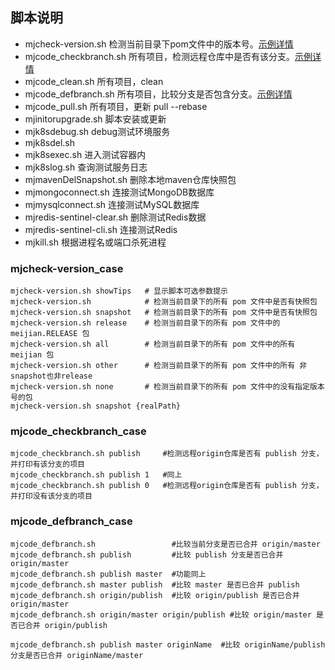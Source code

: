 
## 脚本说明
- mjcheck-version.sh    检测当前目录下pom文件中的版本号。[示例详情](#mjcheck-version_case)
- mjcode_checkbranch.sh 所有项目，检测远程仓库中是否有该分支。[示例详情](#mjcode_checkbranch_case)
- mjcode_clean.sh       所有项目，clean
- mjcode_defbranch.sh   所有项目，比较分支是否包含分支。[示例详情](#mjcode_defbranch_case)
- mjcode_pull.sh        所有项目，更新 pull --rebase
- mjinitorupgrade.sh    脚本安装或更新
- mjk8sdebug.sh         debug测试环境服务 
- mjk8sdel.sh
- mjk8sexec.sh          进入测试容器内
- mjk8slog.sh           查询测试服务日志
- mjmavenDelSnapshot.sh 删除本地maven仓库快照包
- mjmongoconnect.sh     连接测试MongoDB数据库
- mjmysqlconnect.sh     连接测试MySQL数据库
- mjredis-sentinel-clear.sh 删除测试Redis数据
- mjredis-sentinel-cli.sh   连接测试Redis
- mjkill.sh             根据进程名或端口杀死进程

### mjcheck-version_case

```
mjcheck-version.sh showTips   # 显示脚本可选参数提示
mjcheck-version.sh            # 检测当前目录下的所有 pom 文件中是否有快照包
mjcheck-version.sh snapshot   # 检测当前目录下的所有 pom 文件中是否有快照包
mjcheck-version.sh release    # 检测当前目录下的所有 pom 文件中的 meijian.RELEASE 包
mjcheck-version.sh all        # 检测当前目录下的所有 pom 文件中的所有 meijian 包
mjcheck-version.sh other      # 检测当前目录下的所有 pom 文件中的所有 非snapshot也非release
mjcheck-version.sh none       # 检测当前目录下的所有 pom 文件中的没有指定版本号的包
mjcheck-version.sh snapshot {realPath}
```

### mjcode_checkbranch_case

```
mjcode_checkbranch.sh publish     #检测远程origin仓库是否有 publish 分支，并打印有该分支的项目
mjcode_checkbranch.sh publish 1   #同上
mjcode_checkbranch.sh publish 0   #检测远程origin仓库是否有 publish 分支，并打印没有该分支的项目
```

### mjcode_defbranch_case

```
mjcode_defbranch.sh                 #比较当前分支是否已合并 origin/master
mjcode_defbranch.sh publish         #比较 publish 分支是否已合并 origin/master
mjcode_defbranch.sh publish master  #功能同上
mjcode_defbranch.sh master publish  #比较 master 是否已合并 publish
mjcode_defbranch.sh origin/publish  #比较 origin/publish 是否已合并 origin/master
mjcode_defbranch.sh origin/master origin/publish #比较 origin/master 是否已合并 origin/publish

mjcode_defbranch.sh publish master originName  #比较 originName/publish 分支是否已合并 originName/master
```